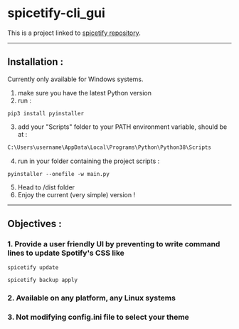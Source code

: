 # spicetify-cli_gui

This is a project linked to [spicetify repository](https://github.com/khanhas/spicetify-cli).

---
## Installation :
Currently only available for Windows systems.
1. make sure you have the latest Python version
2. run :
```
pip3 install pyinstaller
```
3. add your "Scripts" folder to your PATH environment variable, should be at :
```txt
C:\Users\username\AppData\Local\Programs\Python\Python38\Scripts
```
4. run in your folder containing the project scripts :
```
pyinstaller --onefile -w main.py
```
5. Head to /dist folder
6. Enjoy the current (very simple) version !
___
## Objectives :
### 1. Provide a user friendly UI by preventing to write command lines to update Spotify's CSS like
```
spicetify update
```
```
spicetify backup apply
```
### 2. Available on any platform, any Linux systems
### 3. Not modifying config.ini file to select your theme
